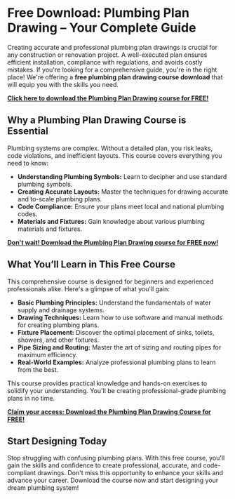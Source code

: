 # Free Download: Plumbing Plan Drawing – Your Complete Guide

Creating accurate and professional plumbing plan drawings is crucial for any construction or renovation project. A well-executed plan ensures efficient installation, compliance with regulations, and avoids costly mistakes. If you're looking for a comprehensive guide, you're in the right place! We're offering a **free plumbing plan drawing course download** that will equip you with the skills you need.

[**Click here to download the Plumbing Plan Drawing course for FREE!**](https://udemywork.com/plumbing-plan-drawing)

## Why a Plumbing Plan Drawing Course is Essential

Plumbing systems are complex. Without a detailed plan, you risk leaks, code violations, and inefficient layouts. This course covers everything you need to know:

*   **Understanding Plumbing Symbols:** Learn to decipher and use standard plumbing symbols.
*   **Creating Accurate Layouts:** Master the techniques for drawing accurate and to-scale plumbing plans.
*   **Code Compliance:** Ensure your plans meet local and national plumbing codes.
*   **Materials and Fixtures:** Gain knowledge about various plumbing materials and fixtures.

[**Don't wait! Download the Plumbing Plan Drawing course for FREE now!**](https://udemywork.com/plumbing-plan-drawing)

## What You’ll Learn in This Free Course

This comprehensive course is designed for beginners and experienced professionals alike. Here's a glimpse of what you'll gain:

*   **Basic Plumbing Principles:** Understand the fundamentals of water supply and drainage systems.
*   **Drawing Techniques:** Learn how to use software and manual methods for creating plumbing plans.
*   **Fixture Placement:** Discover the optimal placement of sinks, toilets, showers, and other fixtures.
*   **Pipe Sizing and Routing:** Master the art of sizing and routing pipes for maximum efficiency.
*   **Real-World Examples:** Analyze professional plumbing plans to learn from the best.

This course provides practical knowledge and hands-on exercises to solidify your understanding. You'll be creating professional-grade plumbing plans in no time.

[**Claim your access: Download the Plumbing Plan Drawing Course for FREE!**](https://udemywork.com/plumbing-plan-drawing)

## Start Designing Today

Stop struggling with confusing plumbing plans. With this free course, you'll gain the skills and confidence to create professional, accurate, and code-compliant drawings. Don't miss this opportunity to enhance your skills and advance your career. Download the course now and start designing your dream plumbing system!
